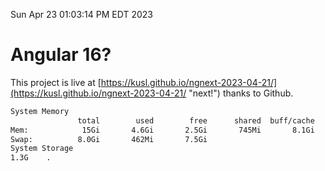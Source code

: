 Sun Apr 23 01:03:14 PM EDT 2023

# Angular 16?


This project is live at [https://kusl.github.io/ngnext-2023-04-21/](https://kusl.github.io/ngnext-2023-04-21/ "next!") thanks to Github.

```bash
System Memory
               total        used        free      shared  buff/cache   available
Mem:            15Gi       4.6Gi       2.5Gi       745Mi       8.1Gi       9.6Gi
Swap:          8.0Gi       462Mi       7.5Gi
System Storage
1.3G	.
```
```bash
